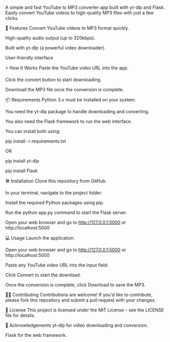 A simple and fast YouTube to MP3 converter app built with yt-dlp and Flask. Easily convert YouTube videos to high-quality MP3 files with just a few clicks.

🚀 Features
Convert YouTube videos to MP3 format quickly.

High-quality audio output (up to 320kbps).

Built with yt-dlp (a powerful video downloader).

User-friendly interface 



⚡ How It Works
Paste the YouTube video URL into the app.

Click the convert button to start downloading.

Download the MP3 file once the conversion is complete.



📦 Requirements
Python 3.x must be installed on your system.

You need the yt-dlp package to handle downloading and converting.

You also need the Flask framework to run the web interface.

You can install both using:

pip install -r requirements.txt

OR

pip install yt-dlp

pip install Flask

🛠 Installation
Clone this repository from GitHub.

In your terminal, navigate to the project folder.

Install the required Python packages using pip.

Run the python app.py command to start the Flask server.

Open your web browser and go to http://127.0.0.1:5000 or http://localhost:5000



💻 Usage
Launch the application.

Open your web browser and go to http://127.0.0.1:5000 or http://localhost:5000

Paste any YouTube video URL into the input field.

Click Convert to start the download.

Once the conversion is complete, click Download to save the MP3.



🧑‍💻 Contributing
Contributions are welcome! If you'd like to contribute, please fork this repository and submit a pull request with your changes.

📄 License
This project is licensed under the MIT License – see the LICENSE file for details.

📝 Acknowledgements
yt-dlp for video downloading and conversion.

Flask for the web framework.

